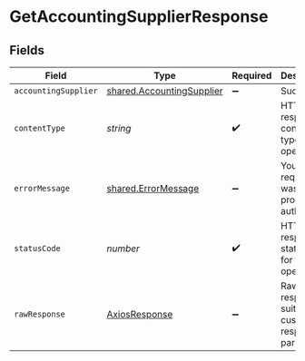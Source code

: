 # GetAccountingSupplierResponse


## Fields

| Field                                                                  | Type                                                                   | Required                                                               | Description                                                            |
| ---------------------------------------------------------------------- | ---------------------------------------------------------------------- | ---------------------------------------------------------------------- | ---------------------------------------------------------------------- |
| `accountingSupplier`                                                   | [shared.AccountingSupplier](../../models/shared/accountingsupplier.md) | :heavy_minus_sign:                                                     | Success                                                                |
| `contentType`                                                          | *string*                                                               | :heavy_check_mark:                                                     | HTTP response content type for this operation                          |
| `errorMessage`                                                         | [shared.ErrorMessage](../../models/shared/errormessage.md)             | :heavy_minus_sign:                                                     | Your API request was not properly authorized.                          |
| `statusCode`                                                           | *number*                                                               | :heavy_check_mark:                                                     | HTTP response status code for this operation                           |
| `rawResponse`                                                          | [AxiosResponse](https://axios-http.com/docs/res_schema)                | :heavy_minus_sign:                                                     | Raw HTTP response; suitable for custom response parsing                |